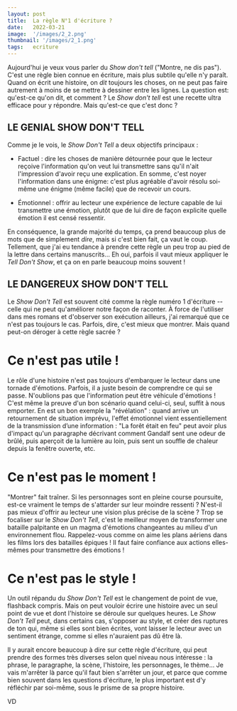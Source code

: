 ```yaml
---
layout: post
title:  La règle N°1 d'écriture ?
date:   2022-03-21
image:  '/images/2_2.png'
thumbnail: '/images/2_1.png'
tags:   ecriture
---
```


Aujourd'hui je veux vous parler du _Show don't tell_ ("Montre, ne dis pas"). C'est une règle bien connue en écriture, mais plus subtile qu'elle n'y paraît. Quand on écrit une histoire, on _dit_ toujours les choses, on ne peut pas faire autrement à moins de se mettre à dessiner entre les lignes. La question est: qu'est-ce qu'on dit, et comment ? Le _Show don't tell_ est une recette ultra efficace pour y répondre. Mais qu'est-ce que c'est donc ?

## LE GENIAL SHOW DON'T TELL

Comme je le vois, le _Show Don't Tell_ a deux objectifs principaux :

- Factuel : dire les choses de manière détournée pour que le lecteur reçoive l'information qu'on veut lui transmettre sans qu'il n'ait l'impression d'avoir reçu une explication. En somme, c'est noyer l'information dans une énigme: c'est plus agréable d'avoir résolu soi-même une énigme (même facile) que de recevoir un cours.

- Émotionnel : offrir au lecteur une expérience de lecture capable de lui transmettre une émotion, plutôt que de lui dire de façon explicite quelle émotion il est censé ressentir.

En conséquence, la grande majorité du temps, ça prend beaucoup plus de mots que de simplement _dire_, mais si c'est bien fait, ça vaut le coup. Tellement, que j'ai eu tendance à prendre cette règle un peu trop au pied de la lettre dans certains manuscrits… Eh oui, parfois il vaut mieux appliquer le _Tell Don't Show_, et ça on en parle beaucoup moins souvent !

## LE DANGEREUX SHOW DON'T TELL

Le _Show Don't Tell_ est souvent cité comme la règle numéro 1 d'écriture -- celle qui ne peut qu'améliorer notre façon de raconter. À force de l'utiliser dans mes romans et d'observer son exécution ailleurs, j'ai remarqué que ce n'est pas toujours le cas. Parfois, dire, c'est mieux que montrer. Mais quand peut-on déroger à cette règle sacrée ? 

# Ce n'est pas utile !

Le rôle d'une histoire n'est pas toujours d'embarquer le lecteur dans une tornade d'émotions. Parfois, il a juste besoin de comprendre ce qui se passe. N'oublions pas que l'information peut être véhicule d'émotions ! C'est même la preuve d'un bon scénario quand celui-ci, seul, suffit à nous emporter. En est un bon exemple la "révélation" : quand arrive un retournement de situation imprévu, l'effet émotionnel vient essentiellement de la transmission d’une information : "La forêt était en feu" peut avoir plus d'impact qu'un paragraphe décrivant comment Gandalf sent une odeur de brûlé, puis aperçoit de la lumière au loin, puis sent un souffle de chaleur depuis la fenêtre ouverte, etc.

# Ce n'est pas le moment !

"Montrer" fait traîner. Si les personnages sont en pleine course poursuite, est-ce vraiment le temps de s'attarder sur leur moindre ressenti ? N'est-il pas mieux d'offrir au lecteur une vision plus précise de la scène ? Trop se focaliser sur le _Show Don't Tell_, c'est le meilleur moyen de transformer une bataille palpitante en un magma d'émotions changeantes au milieu d'un environnement flou. Rappelez-vous comme on aime les plans aériens dans les films lors des batailles épiques ! Il faut faire confiance aux actions elles-mêmes pour transmettre des émotions !

# Ce n'est pas le style !

Un outil répandu du _Show Don't Tell_ est le changement de point de vue, flashback compris. Mais on peut vouloir écrire une histoire avec un seul point de vue et dont l'histoire se déroule sur quelques heures. Le _Show Don't Tell_ peut, dans certains cas, s'opposer au style, et créer des ruptures de ton qui, même si elles sont bien écrites, vont laisser le lecteur avec un sentiment étrange, comme si elles n'auraient pas dû être là.

Il y aurait encore beaucoup à dire sur cette règle d'écriture, qui peut prendre des formes très diverses selon quel niveau nous intéresse : la phrase, le paragraphe, la scène, l'histoire, les personnages, le thème... Je vais m'arrêter là parce qu'il faut bien s'arrêter un jour, et parce que comme bien souvent dans les questions d'écriture, le plus important est d'y réfléchir par soi-même, sous le prisme de sa propre histoire.

VD
